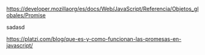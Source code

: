 https://developer.mozillaorg/es/docs/Web/JavaScript/Referencia/Objetos_globales/Promise

sadasd

https://platzi.com/blog/que-es-y-como-funcionan-las-promesas-en-javascript/
